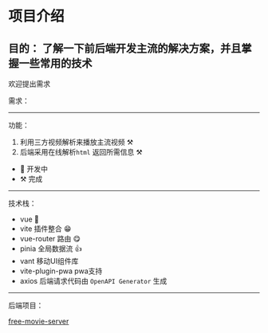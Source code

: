 # 项目介绍

目的：
了解一下前后端开发主流的解决方案，并且掌握一些常用的技术
---

欢迎提出需求

需求：

---
功能：

1. 利用三方视频解析来播放主流视频 ⚒️
2. 后端采用在线解析`html` 返回所需信息 ⚒️

- 🔨 开发中
- ⚒️ 完成

---
技术栈：

- vue 🎉
- vite 插件整合 😁
- vue-router 路由 😋
- pinia 全局数据流 👍
- vant 移动UI组件库
- vite-plugin-pwa pwa支持
- axios 后端请求代码由
  `OpenAPI Generator` 生成

---

后端项目：

[free-movie-server](https://github.com/xjh2000/free-movie-server/)
